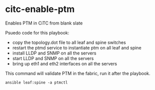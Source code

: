 # citc-enable-ptm
Enables PTM in CiTC from blank slate

Psuedo code for this playbook:

* copy the topology.dot file to all leaf and spine switches
* restart the ptmd service to instantiate ptm on all leaf and spine
* install LLDP and SNMP on all the servers
* start LLDP and SNMP on all the servers
* bring up eth1 and eth2 interfaces on all the servers

This command will validate PTM in the fabric, run it after the playbook.

`ansible leaf:spine -a ptmctl`
